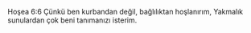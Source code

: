 Hoşea 6:6 Çünkü ben kurbandan değil, bağlılıktan hoşlanırım,
Yakmalık sunulardan çok beni tanımanızı isterim.
